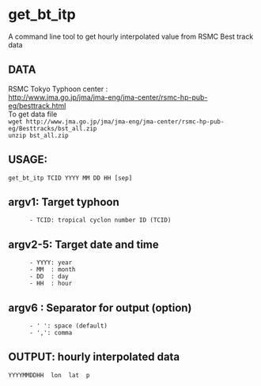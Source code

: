 # get_bt_itp  

A command line tool to get hourly interpolated value from RSMC Best track data  
 
## DATA  
RSMC Tokyo Typhoon center :  
http://www.jma.go.jp/jma/jma-eng/jma-center/rsmc-hp-pub-eg/besttrack.html  
To get data file  
`wget http://www.jma.go.jp/jma/jma-eng/jma-center/rsmc-hp-pub-eg/Besttracks/bst_all.zip`  
`unzip bst_all.zip`  
 
## USAGE:  
`get_bt_itp TCID YYYY MM DD HH [sep]`  
  
## argv1:  Target typhoon  
          - TCID: tropical cyclon number ID (TCID)
  
## argv2-5: Target date and time  
          - YYYY: year  
          - MM  : month  
          - DD  : day  
          - HH  : hour  
 
## argv6  : Separator for output (option)  
          - ' ': space (default)
          - ',': comma  
   
## OUTPUT: hourly interpolated data  
`YYYYMMDDHH  lon  lat  p`   
